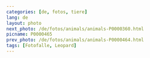 ```yaml
---
categories: [de, fotos, tiere]
lang: de
layout: photo
next_photo: /de/fotos/animals/animals-P0000360.html
picname: P0000465
prev_photo: /de/fotos/animals/animals-P0000464.html
tags: [Fotofalle, Leopard]
---
```

